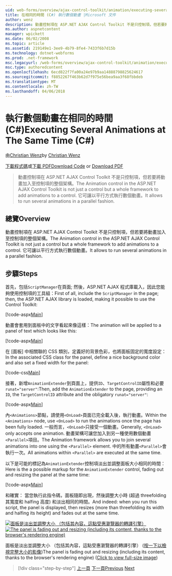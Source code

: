 ```yaml
---
uid: web-forms/overview/ajax-control-toolkit/animation/executing-several-animations-at-the-same-time-cs
title: 在相同的時間 (C#) 執行數個動畫 |Microsoft 文件
author: wenz
description: 動畫控制項在 ASP.NET AJAX Control Toolkit 不是只控制項，但若要將動畫加入至控制項的整個架構。 它可讓執行 severa...
ms.author: aspnetcontent
manager: wpickett
ms.date: 06/02/2008
ms.topic: article
ms.assetid: 219149e1-3ee9-4b79-8fe4-7433f6b7d15b
ms.technology: dotnet-webforms
ms.prod: .net-framework
msc.legacyurl: /web-forms/overview/ajax-control-toolkit/animation/executing-several-animations-at-the-same-time-cs
msc.type: authoredcontent
ms.openlocfilehash: 6ecd822f7fa00a24e97b9aa14888798825624617
ms.sourcegitcommit: f8852267f463b62d7f975e56bea9aa3f68fbbdeb
ms.translationtype: MT
ms.contentlocale: zh-TW
ms.lasthandoff: 04/06/2018
---
```

<a name="executing-several-animations-at-the-same-time-c"></a><span data-ttu-id="47489-104">執行數個動畫在相同的時間 (C#)</span><span class="sxs-lookup"><span data-stu-id="47489-104">Executing Several Animations at The Same Time (C#)</span></span>
====================
<span data-ttu-id="47489-105">由[Christian Wenz](https://github.com/wenz)</span><span class="sxs-lookup"><span data-stu-id="47489-105">by [Christian Wenz](https://github.com/wenz)</span></span>

<span data-ttu-id="47489-106">[下載程式碼](http://download.microsoft.com/download/f/9/a/f9a26acd-8df4-4484-8a18-199e4598f411/Animation2.cs.zip)或[下載 PDF](http://download.microsoft.com/download/6/7/1/6718d452-ff89-4d3f-a90e-c74ec2d636a3/animation2CS.pdf)</span><span class="sxs-lookup"><span data-stu-id="47489-106">[Download Code](http://download.microsoft.com/download/f/9/a/f9a26acd-8df4-4484-8a18-199e4598f411/Animation2.cs.zip) or [Download PDF](http://download.microsoft.com/download/6/7/1/6718d452-ff89-4d3f-a90e-c74ec2d636a3/animation2CS.pdf)</span></span>

> <span data-ttu-id="47489-107">動畫控制項在 ASP.NET AJAX Control Toolkit 不是只控制項，但若要將動畫加入至控制項的整個架構。</span><span class="sxs-lookup"><span data-stu-id="47489-107">The Animation control in the ASP.NET AJAX Control Toolkit is not just a control but a whole framework to add animations to a control.</span></span> <span data-ttu-id="47489-108">它可讓以平行方式執行數個動畫。</span><span class="sxs-lookup"><span data-stu-id="47489-108">It allows to run several animations in a parallel fashion.</span></span>


## <a name="overview"></a><span data-ttu-id="47489-109">總覽</span><span class="sxs-lookup"><span data-stu-id="47489-109">Overview</span></span>

<span data-ttu-id="47489-110">動畫控制項在 ASP.NET AJAX Control Toolkit 不是只控制項，但若要將動畫加入至控制項的整個架構。</span><span class="sxs-lookup"><span data-stu-id="47489-110">The Animation control in the ASP.NET AJAX Control Toolkit is not just a control but a whole framework to add animations to a control.</span></span> <span data-ttu-id="47489-111">它可讓以平行方式執行數個動畫。</span><span class="sxs-lookup"><span data-stu-id="47489-111">It allows to run several animations in a parallel fashion.</span></span>

## <a name="steps"></a><span data-ttu-id="47489-112">步驟</span><span class="sxs-lookup"><span data-stu-id="47489-112">Steps</span></span>

<span data-ttu-id="47489-113">首先，包括`ScriptManager`在頁面; 然後，ASP.NET AJAX 程式庫載入，因此您能夠使用控制項的工具組：</span><span class="sxs-lookup"><span data-stu-id="47489-113">First of all, include the `ScriptManager` in the page; then, the ASP.NET AJAX library is loaded, making it possible to use the Control Toolkit:</span></span>

[!code-aspx[Main](executing-several-animations-at-the-same-time-cs/samples/sample1.aspx)]

<span data-ttu-id="47489-114">動畫會套用到面板中的文字看起來像這樣：</span><span class="sxs-lookup"><span data-stu-id="47489-114">The animation will be applied to a panel of text which looks like this:</span></span>

[!code-aspx[Main](executing-several-animations-at-the-same-time-cs/samples/sample2.aspx)]

<span data-ttu-id="47489-115">在 [面板] 中相關聯的 CSS 類別，定義好的背景色彩，也將面板固定的寬度設定：</span><span class="sxs-lookup"><span data-stu-id="47489-115">In the associated CSS class for the panel, define a nice background color and also set a fixed width for the panel:</span></span>

[!code-css[Main](executing-several-animations-at-the-same-time-cs/samples/sample3.css)]

<span data-ttu-id="47489-116">接著，新增`AnimationExtender`到頁面上，提供`ID`、`TargetControlID`屬性和必要`runat="server"`:</span><span class="sxs-lookup"><span data-stu-id="47489-116">Then, add the `AnimationExtender` to the page, providing an `ID`, the `TargetControlID` attribute and the obligatory `runat="server"`:</span></span>

[!code-aspx[Main](executing-several-animations-at-the-same-time-cs/samples/sample4.aspx)]

<span data-ttu-id="47489-117">內`<Animations>`節點，請使用`<OnLoad>`頁面已完全載入後，執行動畫。</span><span class="sxs-lookup"><span data-stu-id="47489-117">Within the `<Animations>` node, use `<OnLoad>` to run the animations once the page has been fully loaded.</span></span> <span data-ttu-id="47489-118">一般而言，`<OnLoad>`只接受一個動畫。</span><span class="sxs-lookup"><span data-stu-id="47489-118">Generally, `<OnLoad>` only accepts one animation.</span></span> <span data-ttu-id="47489-119">動畫架構可讓您加入到另一種使用數個動畫`<Parallel>`項目。</span><span class="sxs-lookup"><span data-stu-id="47489-119">The Animation framework allows you to join several animations into one using the `<Parallel>` element.</span></span> <span data-ttu-id="47489-120">中的所有動畫`<Parallel>`會執行一次。</span><span class="sxs-lookup"><span data-stu-id="47489-120">All animations within `<Parallel>` are executed at the same time.</span></span>

<span data-ttu-id="47489-121">以下是可能的標記為`AnimationExtender`控制項淡出並調整面板大小相同的時間：</span><span class="sxs-lookup"><span data-stu-id="47489-121">Here is the a possible markup for the `AnimationExtender` control, fading out and resizing the panel at the same time:</span></span>

[!code-aspx[Main](executing-several-animations-at-the-same-time-cs/samples/sample5.aspx)]

<span data-ttu-id="47489-122">和確實： 當您執行此指令碼，面板隨即出現，然後調整大小時 (超過 threefolding 其寬度和 halfing 高度) 和淡出相同的時間。</span><span class="sxs-lookup"><span data-stu-id="47489-122">And indeed: when you run this script, the panel is displayed, then resizes (more than threefolding its width and halfing its height) and fades out at the same time.</span></span>


<span data-ttu-id="47489-123">[![面板是淡出並調整大小 （包括其內容，這點受惠瀏覽器的轉譯引擎）](executing-several-animations-at-the-same-time-cs/_static/image2.png)](executing-several-animations-at-the-same-time-cs/_static/image1.png)</span><span class="sxs-lookup"><span data-stu-id="47489-123">[![The panel is fading out and resizing (including its content, thanks to the browser's rendering engine)](executing-several-animations-at-the-same-time-cs/_static/image2.png)](executing-several-animations-at-the-same-time-cs/_static/image1.png)</span></span>

<span data-ttu-id="47489-124">面板是淡出並調整大小 （包括其內容，這點受惠瀏覽器的轉譯引擎） ([按一下以檢視完整大小的影像](executing-several-animations-at-the-same-time-cs/_static/image3.png))</span><span class="sxs-lookup"><span data-stu-id="47489-124">The panel is fading out and resizing (including its content, thanks to the browser's rendering engine) ([Click to view full-size image](executing-several-animations-at-the-same-time-cs/_static/image3.png))</span></span>

> [!div class="step-by-step"]
> <span data-ttu-id="47489-125">[上一頁](adding-animation-to-a-control-cs.md)
> [下一頁](executing-several-animations-after-each-other-cs.md)</span><span class="sxs-lookup"><span data-stu-id="47489-125">[Previous](adding-animation-to-a-control-cs.md)
[Next](executing-several-animations-after-each-other-cs.md)</span></span>
